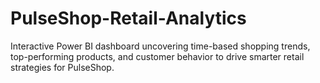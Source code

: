 # PulseShop-Retail-Analytics
Interactive Power BI dashboard uncovering time-based shopping trends, top-performing products, and customer behavior to drive smarter retail strategies for PulseShop.
